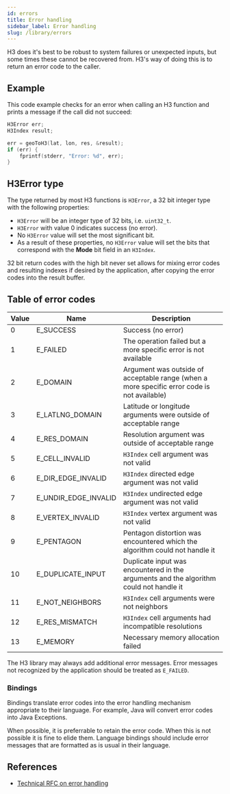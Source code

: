 ```yaml
---
id: errors
title: Error handling
sidebar_label: Error handling
slug: /library/errors
---
```


H3 does it's best to be robust to system failures or unexpected inputs, but
some times these cannot be recovered from. H3's way of doing this is to return
an error code to the caller.

## Example

This code example checks for an error when calling an H3 function and prints a message if the call did not succeed:

```c
H3Error err;
H3Index result;

err = geoToH3(lat, lon, res, &result);
if (err) {
    fprintf(stderr, "Error: %d", err);
}
```

## H3Error type

The type returned by most H3 functions is `H3Error`, a 32 bit integer type with the following properties:

* `H3Error` will be an integer type of 32 bits, i.e. `uint32_t`.
* `H3Error` with value 0 indicates success (no error).
* No `H3Error` value will set the most significant bit.
* As a result of these properties, no `H3Error` value will set the bits that correspond with the **Mode** bit field in an `H3Index`.

32 bit return codes with the high bit never set allows for mixing error codes and resulting indexes if desired by the application, after copying the error codes into the result buffer.

## Table of error codes

| Value | Name                 | Description
| ----- | -------------------- | -----------
| 0     | E_SUCCESS            | Success (no error)
| 1     | E_FAILED             | The operation failed but a more specific error is not available
| 2     | E_DOMAIN             | Argument was outside of acceptable range (when a more specific error code is not available)
| 3     | E_LATLNG_DOMAIN      | Latitude or longitude arguments were outside of acceptable range
| 4     | E_RES_DOMAIN         | Resolution argument was outside of acceptable range
| 5     | E_CELL_INVALID       | `H3Index` cell argument was not valid
| 6     | E_DIR_EDGE_INVALID   | `H3Index` directed edge argument was not valid
| 7     | E_UNDIR_EDGE_INVALID | `H3Index` undirected edge argument was not valid
| 8     | E_VERTEX_INVALID     | `H3Index` vertex argument was not valid
| 9     | E_PENTAGON           | Pentagon distortion was encountered which the algorithm could not handle it
| 10    | E_DUPLICATE_INPUT    | Duplicate input was encountered in the arguments and the algorithm could not handle it
| 11    | E_NOT_NEIGHBORS      | `H3Index` cell arguments were not neighbors
| 12    | E_RES_MISMATCH       | `H3Index` cell arguments had incompatible resolutions
| 13    | E_MEMORY             | Necessary memory allocation failed

The H3 library may always add additional error messages. Error messages not recognized by the application should be treated as `E_FAILED`.

### Bindings

Bindings translate error codes into the error handling mechanism appropriate to their language. For example, Java will convert error codes into Java Exceptions.

When possible, it is preferrable to retain the error code. When this is not possible it is fine to elide them. Language bindings should include error messages that are formatted as is usual in their language.

## References

* [Technical RFC on error handling](https://github.com/uber/h3/blob/master/dev-docs/RFCs/v4.0.0/error-handling-rfc.md)
